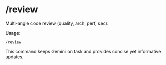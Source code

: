 
# /review

Multi-angle code review (quality, arch, perf, sec).

**Usage**:
```
/review
```

This command keeps Gemini on task and provides concise yet informative updates.
